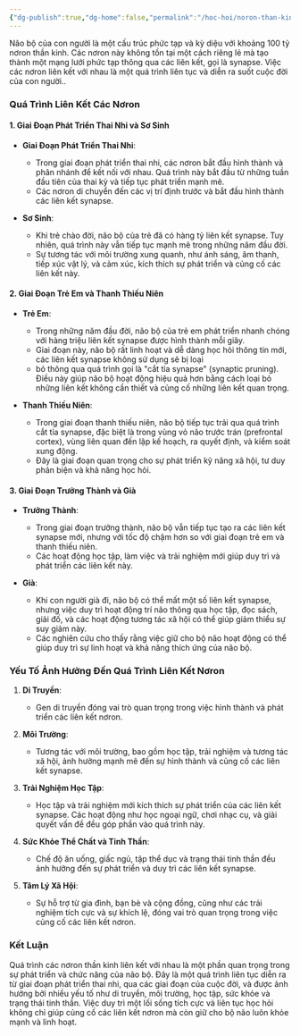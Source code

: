 ```yaml
---
{"dg-publish":true,"dg-home":false,"permalink":"/hoc-hoi/noron-than-kinh/","dgPassFrontmatter":true,"noteIcon":"","updated":"2025-01-13T22:00:19.079+07:00"}
---
```



Não bộ của con người là một cấu trúc phức tạp và kỳ diệu với khoảng 100 tỷ nơron thần kinh. Các nơron này không tồn tại một cách riêng lẻ mà tạo thành một mạng lưới phức tạp thông qua các liên kết, gọi là synapse. Việc các nơron liên kết với nhau là một quá trình liên tục và diễn ra suốt cuộc đời của con người..

### Quá Trình Liên Kết Các Nơron

#### 1. Giai Đoạn Phát Triển Thai Nhi và Sơ Sinh

- **Giai Đoạn Phát Triển Thai Nhi**:
  - Trong giai đoạn phát triển thai nhi, các nơron bắt đầu hình thành và phân nhánh để kết nối với nhau. Quá trình này bắt đầu từ những tuần đầu tiên của thai kỳ và tiếp tục phát triển mạnh mẽ.
  - Các nơron di chuyển đến các vị trí định trước và bắt đầu hình thành các liên kết synapse.

- **Sơ Sinh**:
  - Khi trẻ chào đời, não bộ của trẻ đã có hàng tỷ liên kết synapse. Tuy nhiên, quá trình này vẫn tiếp tục mạnh mẽ trong những năm đầu đời.
  - Sự tương tác với môi trường xung quanh, như ánh sáng, âm thanh, tiếp xúc vật lý, và cảm xúc, kích thích sự phát triển và củng cố các liên kết này.

#### 2. Giai Đoạn Trẻ Em và Thanh Thiếu Niên

- **Trẻ Em**:
  - Trong những năm đầu đời, não bộ của trẻ em phát triển nhanh chóng với hàng triệu liên kết synapse được hình thành mỗi giây.
  - Giai đoạn này, não bộ rất linh hoạt và dễ dàng học hỏi thông tin mới, các liên kết synapse không sử dụng sẽ bị loại
  - bỏ thông qua quá trình gọi là "cắt tỉa synapse" (synaptic pruning). Điều này giúp não bộ hoạt động hiệu quả hơn bằng cách loại bỏ những liên kết không cần thiết và củng cố những liên kết quan trọng.

- **Thanh Thiếu Niên**:
  - Trong giai đoạn thanh thiếu niên, não bộ tiếp tục trải qua quá trình cắt tỉa synapse, đặc biệt là trong vùng vỏ não trước trán (prefrontal cortex), vùng liên quan đến lập kế hoạch, ra quyết định, và kiểm soát xung động.
  - Đây là giai đoạn quan trọng cho sự phát triển kỹ năng xã hội, tư duy phản biện và khả năng học hỏi.

#### 3. Giai Đoạn Trưởng Thành và Già

- **Trưởng Thành**:
  - Trong giai đoạn trưởng thành, não bộ vẫn tiếp tục tạo ra các liên kết synapse mới, nhưng với tốc độ chậm hơn so với giai đoạn trẻ em và thanh thiếu niên.
  - Các hoạt động học tập, làm việc và trải nghiệm mới giúp duy trì và phát triển các liên kết này.

- **Già**:
  - Khi con người già đi, não bộ có thể mất một số liên kết synapse, nhưng việc duy trì hoạt động trí não thông qua học tập, đọc sách, giải đố, và các hoạt động tương tác xã hội có thể giúp giảm thiểu sự suy giảm này.
  - Các nghiên cứu cho thấy rằng việc giữ cho bộ não hoạt động có thể giúp duy trì sự linh hoạt và khả năng thích ứng của não bộ.

### Yếu Tố Ảnh Hưởng Đến Quá Trình Liên Kết Nơron

1. **Di Truyền**:
   - Gen di truyền đóng vai trò quan trọng trong việc hình thành và phát triển các liên kết nơron.

2. **Môi Trường**:
   - Tương tác với môi trường, bao gồm học tập, trải nghiệm và tương tác xã hội, ảnh hưởng mạnh mẽ đến sự hình thành và củng cố các liên kết synapse.

3. **Trải Nghiệm Học Tập**:
   - Học tập và trải nghiệm mới kích thích sự phát triển của các liên kết synapse. Các hoạt động như học ngoại ngữ, chơi nhạc cụ, và giải quyết vấn đề đều góp phần vào quá trình này.

4. **Sức Khỏe Thể Chất và Tinh Thần**:
   - Chế độ ăn uống, giấc ngủ, tập thể dục và trạng thái tinh thần đều ảnh hưởng đến sự phát triển và duy trì các liên kết synapse.

5. **Tâm Lý Xã Hội**:
   - Sự hỗ trợ từ gia đình, bạn bè và cộng đồng, cũng như các trải nghiệm tích cực và sự khích lệ, đóng vai trò quan trọng trong việc củng cố các liên kết nơron.

### Kết Luận

Quá trình các nơron thần kinh liên kết với nhau là một phần quan trọng trong sự phát triển và chức năng của não bộ. Đây là một quá trình liên tục diễn ra từ giai đoạn phát triển thai nhi, qua các giai đoạn của cuộc đời, và được ảnh hưởng bởi nhiều yếu tố như di truyền, môi trường, học tập, sức khỏe và trạng thái tinh thần. Việc duy trì một lối sống tích cực và liên tục học hỏi không chỉ giúp củng cố các liên kết nơron mà còn giữ cho bộ não luôn khỏe mạnh và linh hoạt.